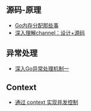 ## 源码-原理
- [Go内存分配那些事](https://lessisbetter.site/2019/07/06/go-memory-allocation/)
- [深入理解channel：设计+源码](http://lessisbetter.site/2019/03/03/golang-channel-design-and-source/)

## 异常处理
- [深入Go异常处理机制一](https://gocn.vip/article/1882)

## Context
- [通过 context 实现并发控制](https://zhuanlan.zhihu.com/p/72916991)

